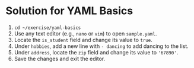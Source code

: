 # Solution for YAML Basics

1. `cd ~/exercise/yaml-basics`
2. Use any text editor (e.g., `nano` or `vim`) to open `sample.yaml`.
3. Locate the `is_student` field and change its value to `true`.
4. Under `hobbies`, add a new line with `- dancing` to add dancing to the list.
5. Under `address`, locate the `zip` field and change its value to `'67890'`.
6. Save the changes and exit the editor.
